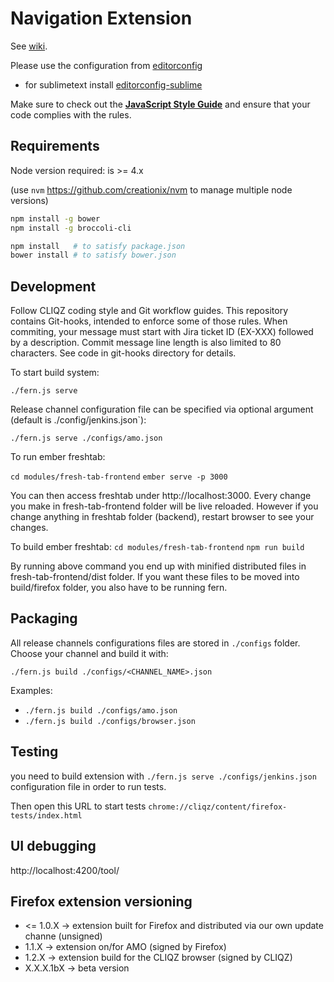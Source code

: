 # Navigation Extension

See [wiki](https://github.com/cliqz/navigation-extension/wiki).

Please use the configuration from [editorconfig](https://github.com/cliqz/navigation-extension/blob/master/.editorconfig)
 - for sublimetext install [editorconfig-sublime](https://github.com/sindresorhus/editorconfig-sublime)

Make sure to check out the [**JavaScript Style Guide**](https://github.com/cliqz/js-style-guide) and ensure that your code complies with the rules.

## Requirements

Node version required: is >= 4.x

(use `nvm` https://github.com/creationix/nvm to manage multiple node versions)

```bash
npm install -g bower
npm install -g broccoli-cli

npm install   # to satisfy package.json
bower install # to satisfy bower.json
```

## Development

Follow CLIQZ coding style and Git workflow guides.
This repository contains Git-hooks, intended to enforce some of those rules.
When commiting, your message must start with Jira ticket ID (EX-XXX) followed by a description.
Commit message line length is also limited to 80 characters.
See code in git-hooks directory for details.

To start build system:

`./fern.js serve`

Release channel configuration file can be specified via optional argument (default is ./config/jenkins.json`):

`./fern.js serve ./configs/amo.json`

To run ember freshtab:

`cd modules/fresh-tab-frontend`
`ember serve -p 3000`

You can then access freshtab under http://localhost:3000. Every change you make in fresh-tab-frontend folder will be live reloaded. However if you change anything in freshtab folder (backend), restart browser to see your changes.

To build ember freshtab:
`cd modules/fresh-tab-frontend`
`npm run build`

By running above command you end up with minified distributed files in fresh-tab-frontend/dist folder.
If you want these files to be moved into build/firefox folder, you also have to be running fern.


## Packaging

All release channels configurations files are stored in `./configs` folder. Choose your channel and build it with:

`./fern.js build ./configs/<CHANNEL_NAME>.json`

Examples:

* `./fern.js build ./configs/amo.json`
* `./fern.js build ./configs/browser.json`

## Testing

you need to build extension with `./fern.js serve ./configs/jenkins.json` configuration file in order to run tests.

Then open this URL to start tests `chrome://cliqz/content/firefox-tests/index.html`


## UI debugging

http://localhost:4200/tool/

## Firefox extension versioning

* <= 1.0.X  -> extension built for Firefox and distributed via our own update channe (unsigned)
* 1.1.X     -> extension on/for AMO (signed by Firefox)
* 1.2.X     -> extension build for the CLIQZ browser (signed by CLIQZ)
* X.X.X.1bX -> beta version

